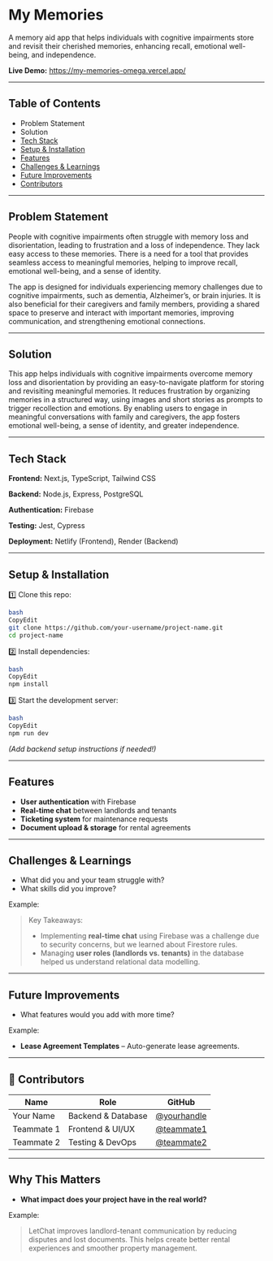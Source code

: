# My Memories

A memory aid app that helps individuals with cognitive impairments store and revisit their cherished memories, enhancing recall, emotional well-being, and independence.

**Live Demo:** https://my-memories-omega.vercel.app/

---

## Table of Contents

- Problem Statement
- Solution
- [Tech Stack](https://www.notion.so/Github-Template-Group-1a0e1fab09da80948d59caa3ae973ffe?pvs=21)
- [Setup & Installation](https://www.notion.so/Github-Template-Group-1a0e1fab09da80948d59caa3ae973ffe?pvs=21)
- [Features](https://www.notion.so/Github-Template-Group-1a0e1fab09da80948d59caa3ae973ffe?pvs=21)
- [Challenges & Learnings](https://www.notion.so/Github-Template-Group-1a0e1fab09da80948d59caa3ae973ffe?pvs=21)
- [Future Improvements](https://www.notion.so/Github-Template-Group-1a0e1fab09da80948d59caa3ae973ffe?pvs=21)
- [Contributors](https://www.notion.so/Github-Template-Group-1a0e1fab09da80948d59caa3ae973ffe?pvs=21)

---

## Problem Statement
People with cognitive impairments often struggle with memory loss and disorientation, leading to frustration and a loss of independence. They lack easy access to these memories. There is a need for a tool that provides seamless access to meaningful memories, helping to improve recall, emotional well-being, and a sense of identity.

The app is designed for individuals experiencing memory challenges due to cognitive impairments, such as dementia, Alzheimer’s, or brain injuries. It is also beneficial for their caregivers and family members, providing a shared space to preserve and interact with important memories, improving communication, and strengthening emotional connections.

---

## Solution

This app helps individuals with cognitive impairments overcome memory loss and disorientation by providing an easy-to-navigate platform for storing and revisiting meaningful memories. It reduces frustration by organizing memories in a structured way, using images and short stories as prompts to trigger recollection and emotions. By enabling users to engage in meaningful conversations with family and caregivers, the app fosters emotional well-being, a sense of identity, and greater independence.

---

## Tech Stack

 **Frontend:** Next.js, TypeScript, Tailwind CSS

 **Backend:** Node.js, Express, PostgreSQL

**Authentication:** Firebase

**Testing:** Jest, Cypress

**Deployment:** Netlify (Frontend), Render (Backend)

---

## Setup & Installation

1️⃣ Clone this repo:

```bash
bash
CopyEdit
git clone https://github.com/your-username/project-name.git
cd project-name

```

2️⃣ Install dependencies:

```bash
bash
CopyEdit
npm install

```

3️⃣ Start the development server:

```bash
bash
CopyEdit
npm run dev

```

*(Add backend setup instructions if needed!)*

---

## Features

- **User authentication** with Firebase
- **Real-time chat** between landlords and tenants
- **Ticketing system** for maintenance requests
- **Document upload & storage** for rental agreements

---

## Challenges & Learnings

- What did you and your team struggle with?
- What skills did you improve?

Example:

> Key Takeaways:
> 
> - Implementing **real-time chat** using Firebase was a challenge due to security concerns, but we learned about Firestore rules.
> - Managing **user roles (landlords vs. tenants)** in the database helped us understand relational data modelling.

---

## Future Improvements

- What features would you add with more time?

Example:

- **Lease Agreement Templates** – Auto-generate lease agreements.

---

## 👥 Contributors

| Name | Role | GitHub |
| --- | --- | --- |
| Your Name | Backend & Database | [@yourhandle](https://github.com/yourhandle) |
| Teammate 1 | Frontend & UI/UX | [@teammate1](https://github.com/teammate1) |
| Teammate 2 | Testing & DevOps | [@teammate2](https://github.com/teammate2) |

---

## Why This Matters

- **What impact does your project have in the real world?**

Example:

> LetChat improves landlord-tenant communication by reducing disputes and lost documents. This helps create better rental experiences and smoother property management.
>
